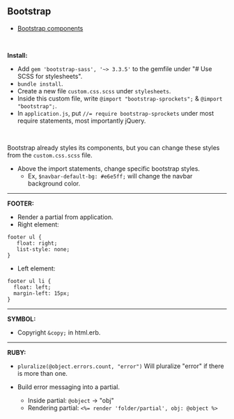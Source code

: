 ## Bootstrap

- [Bootstrap components](https://getbootstrap.com/docs/3.3/components/)

<br>

**Install:**

- Add `gem 'bootstrap-sass', '~> 3.3.5'` to the gemfile under "# Use SCSS for stylesheets".
- `bundle install`.
- Create a new file `custom.css.scss` under `stylesheets`.
- Inside this custom file, write `@import "bootstrap-sprockets";` & `@import "bootstrap";`.
- In `application.js`, put `//= require bootstrap-sprockets` under most require statements, most importantly jQuery.

<br>

Bootstrap already styles its components, but you can change these styles from the `custom.css.scss` file.

- Above the import statements, change specific bootstrap styles.
     - Ex, `$navbar-default-bg: #e6e5ff;` will change the navbar background color.

<hr>

**FOOTER:**
- Render a partial from application.
- Right element:
```
footer ul {
   float: right;
   list-style: none;
}
```

- Left element:
```
footer ul li {
  float: left;
  margin-left: 15px;
}
```

<hr>

**SYMBOL:**
- Copyright `&copy;` in html.erb.

<hr>

**RUBY:**
- `pluralize(@object.errors.count, "error")` Will pluralize "error" if there is more than one.

- Build error messaging into a partial.
    - Inside partial: `@object` -> "obj"
    - Rendering partial: `<%= render 'folder/partial', obj: @object %>`
